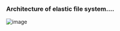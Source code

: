 ### Architecture of elastic file system....

![image](Elastic-File-System/project_two2/efs_auto.webp)
